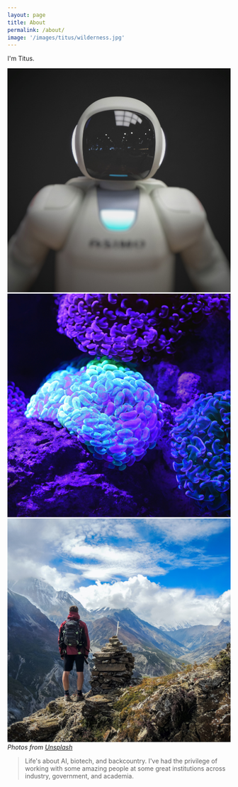 ```yaml
---
layout: page
title: About
permalink: /about/
image: '/images/titus/wilderness.jpg'
---
```


I'm Titus.

<div class="gallery-box">
  <div class="gallery">
    <img src="/images/titus/ai.jpg" loading="lazy">
    <img src="/images/titus/biotech.jpg" loading="lazy">
    <img src="/images/titus/backcountry.jpg" loading="lazy">
  </div>
  <em>Photos from <a href="https://unsplash.com/" target="_blank">Unsplash</a></em>
</div>

> Life's about AI, biotech, and backcountry.
I've had the privilege of working with some amazing people at some great institutions across industry, government, and academia.
